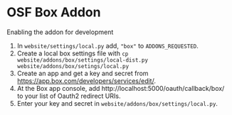 # OSF Box Addon

Enabling the addon for development

1. In `website/settings/local.py` add, `"box"` to `ADDONS_REQUESTED`.
2. Create a local box settings file with `cp website/addons/box/settings/local-dist.py website/addons/box/setings/local.py`
3. Create an app and get a key and secret from https://app.box.com/developers/services/edit/.
5. At the Box app console, add http://localhost:5000/oauth/callback/box/ to your list of Oauth2 redirect URIs.
4. Enter your key and secret in `website/addons/box/settings/local.py`. 
